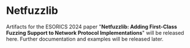 # Netfuzzlib

Artifacts for the ESORICS 2024 paper "**Netfuzzlib: Adding First-Class Fuzzing Support to Network Protocol Implementations**" will be released here. Further documentation and examples will be released later.